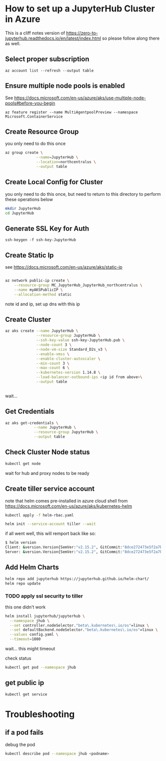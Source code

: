 # How to set up a JupyterHub Cluster in Azure
This is a cliff notes version of https://zero-to-jupyterhub.readthedocs.io/en/latest/index.html
so please follow along there as well.

## Select proper subscription

```
az account list --refresh --output table
```

## Ensure multiple node pools is enabled
 See https://docs.microsoft.com/en-us/azure/aks/use-multiple-node-pools#before-you-begin
```
az feature register --name MultiAgentpoolPreview --namespace Microsoft.ContainerService
```

## Create Resource Group
you only need to do this once

```sh
az group create \
              --name=JupyterHub \
              --location=northcentralus \
              --output table
```

## Create Local Config for Cluster
you only need to do this once, but need to return to this directory to perform these operations below

```sh
mkdir JupyterHub
cd JupyterHub
```

## Generate SSL Key for Auth

```
ssh-keygen -f ssh-key-JupyterHub
```

## Create Static Ip
see https://docs.microsoft.com/en-us/azure/aks/static-ip

```sh

az network public-ip create \
    --resource-group MC_JupyterHub_JupyterHub_northcentralus \
    --name myAKSPublicIP \
    --allocation-method static
```
note id and ip, set up dns with this ip


## Create Cluster

```sh
az aks create --name JupyterHub \
              --resource-group JupyterHub \
              --ssh-key-value ssh-key-JupyterHub.pub \
              --node-count 3 \
              --node-vm-size Standard_D2s_v3 \
              --enable-vmss \
              --enable-cluster-autoscaler \
              --min-count 3 \
              --max-count 6 \
              --kubernetes-version 1.14.8 \
              --load-balancer-outbound-ips <ip id from above>\
              --output table
              
```
wait...

## Get Credentials
```sh
az aks get-credentials \
             --name JupyterHub \
             --resource-group JupyterHub \
             --output table
```

## Check Cluster Node status

```sh
kubectl get node
```
wait for hub and proxy nodes to be ready

## Create tiller service account
note that helm comes pre-installed in azure cloud shell
from https://docs.microsoft.com/en-us/azure/aks/kubernetes-helm
```sh
kubectl apply -f helm-rbac.yaml

helm init --service-account tiller --wait
```
if all went well, this will remport back like so:
```sh
$ helm version
Client: &version.Version{SemVer:"v2.15.2", GitCommit:"8dce272473e5f2a7bf58ce79bb5c3691db54c96b", GitTreeState:"clean"}
Server: &version.Version{SemVer:"v2.15.2", GitCommit:"8dce272473e5f2a7bf58ce79bb5c3691db54c96b", GitTreeState:"clean"}
```
## Add Helm Charts
```sh
helm repo add jupyterhub https://jupyterhub.github.io/helm-chart/
helm repo update
```


### TODO apply ssl security to tiller

this one didn't work

```sh
helm install jupyterhub/jupyterhub \
  --namespace jhub \
  --set controller.nodeSelector."beta\.kubernetes\.io/os"=linux \
  --set defaultBackend.nodeSelector."beta\.kubernetes\.io/os"=linux \
  --values config.yaml \
  --timeout=1800
```
wait... this might timeout

check status
```sh
kubectl get pod --namespace jhub
```

## get public ip

```sh
kubectl get service
```

# Troubleshooting

## if a pod fails
debug the pod
```sh
kubectl describe pod --namespace jhub <podname>
```
